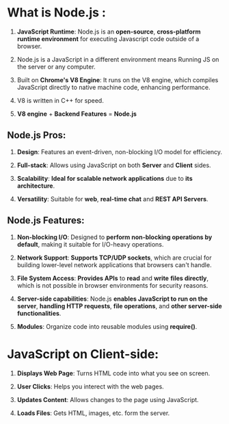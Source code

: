 # What is Node.js :
1. **JavaScript Runtime**: Node.js is an **open-source**, **cross-platform runtime environment** for executing Javascript code outside of a browser.

2. Node.js is a JavaScript in a different environment means Running JS on the server or any computer.

3. Built on **Chrome's V8 Engine**: It runs on the V8 engine, which compiles JavaScript directly to native machine code, enhancing performance.

4. V8 is written in C++ for speed.

5. **V8 engine** + **Backend Features** = **Node.js**

## Node.js Pros:
1. **Design**: Features an event-driven, non-blocking I/O model for efficiency.

2. **Full-stack**: Allows using JavaScript on both **Server** and **Client** sides.

3. **Scalability**: **Ideal for scalable network applications** due to **its architecture**.

4.  **Versatility**: Suitable for **web**, **real-time chat** and **REST API Servers**.


## Node.js Features:
1. **Non-blocking I/O**: Designed to **perform non-blocking operations by default**, making it suitable for I/O-heavy operations.

2. **Network Support**: **Supports TCP/UDP sockets**, which are crucial for building lower-level network applications that browsers can't handle.

3. **File System Access**: **Provides APIs** to **read** and **write** **files directly**, which is not possible in browser environments for security reasons.

4. **Server-side capabilities**: Node.js **enables JavaScript to run on the server**, **handling HTTP requests**, **file operations**, and **other server-side functionalities**.

5. **Modules**: Organize code into reusable modules using **require()**.


# JavaScript on Client-side:
1. **Displays Web Page**: Turns HTML code into what you see on screen.

2. **User Clicks**: Helps you interect with the web pages.

3. **Updates Content**: Allows changes to the page using JavaScript.

4. **Loads Files**: Gets HTML, images, etc. form the server.